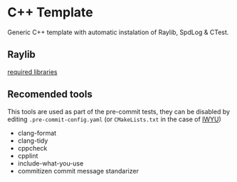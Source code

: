 # C++ Template
Generic C++ template with automatic instalation of Raylib, SpdLog & CTest.


## Raylib

[required libraries](https://github.com/raysan5/raylib/wiki/Working-on-GNU-Linux#install-required-libraries)


## Recomended tools
This tools are used as part of the pre-commit tests, they can be disabled by editing `.pre-commit-config.yaml` (or `CMakeLists.txt` in the case of [IWYU](https://github.com/include-what-you-use/include-what-you-use?tab=readme-ov-file#using-with-cmake))

- clang-format
- clang-tidy
- cppcheck
- cpplint
- include-what-you-use
- commitizen
  commit message standarizer
